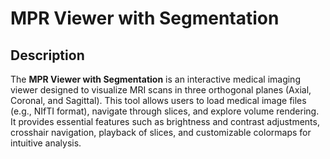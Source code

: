 # MPR Viewer with Segmentation

## Description

The **MPR Viewer with Segmentation** is an interactive medical imaging viewer designed to visualize MRI scans in three orthogonal planes (Axial, Coronal, and Sagittal). This tool allows users to load medical image files (e.g., NIfTI format), navigate through slices, and explore volume rendering. It provides essential features such as brightness and contrast adjustments, crosshair navigation, playback of slices, and customizable colormaps for intuitive analysis.



